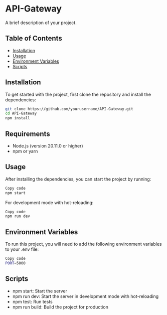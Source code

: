 # API-Gateway

A brief description of your project.

## Table of Contents

- [Installation](#installation)
- [Usage](#usage)
- [Environment Variables](#environment-variables)
- [Scripts](#scripts)


## Installation

To get started with the project, first clone the repository and install the dependencies:

```bash
git clone https://github.com/yourusername/API-Gateway.git
cd API-Gateway
npm install
```

## Requirements
- Node.js (version 20.11.0 or higher)
- npm or yarn

## Usage
After installing the dependencies, you can start the project by running:

```bash
Copy code
npm start
```

For development mode with hot-reloading:

```bash
Copy code
npm run dev
```

## Environment Variables
To run this project, you will need to add the following environment variables to your .env file:

```bash
Copy code
PORT=5000
```

## Scripts
- npm start: Start the server
- npm run dev: Start the server in development mode with hot-reloading
- npm test: Run tests
- npm run build: Build the project for production
